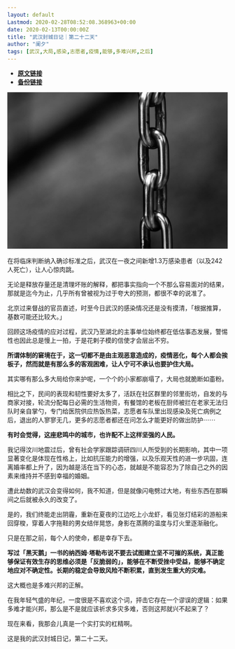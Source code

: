 ```yaml
---
layout: default
Lastmod: 2020-02-28T08:52:08.368963+00:00
date: 2020-02-13T00:00:00Z
title: "武汉封城日记｜第二十二天"
author: "阑夕"
tags: [武汉,大局,感染,志愿者,疫情,能够,多难兴邦,之后]
---
```


* [**原文链接**](http://mp.weixin.qq.com/s?__biz=MjM5NzY2OTE2MQ==&mid=2652224636&idx=1&sn=786c4b2751b1760c2bf0e1a9b3e35350&chksm=bd376c3a8a40e52c4f375181f30d893a954b21b66826f6720b527460ddeb03a717eb7d54e7b3#rd)
* [**备份链接**](http://archive.ph/2GLLh)


![](/images/post/80d2ec3602e459707604a1fb7a50d0b7.jpg)

  

在将临床判断纳入确诊标准之后，武汉在一夜之间新增1.3万感染患者（以及242人死亡），让人心惊肉跳。

  

无论是释放存量还是清理坏账的解释，都把事实指向一个不那么容易面对的结果，那就是迄今为止，几乎所有曾被视为过于夸大的预测，都很不幸的说准了。

  

北京过来督战的官员直述，时至今日武汉的感染情况还是没有摸清，「根据推算，基数可能还比较大。」

  

回顾这场疫情的应对过程，武汉乃至湖北的主事单位始终都在低估事态发展，警惕性也因此总是慢上一拍，于是花剌子模的信使才会层出不穷。

  

**所谓体制的窘境在于，这一切都不是由主观恶意造成的，疫情恶化，每个人都会挨板子，然而就是有那么多的客观困难，让人宁可不承认也要护住大局。**

  

其实哪有那么多大局给你来护呢，一个个的小家都崩塌了，大局也就脆断如齑粉。

  

相比之下，民间的表现和韧性要好太多了，活跃在社区群里的邻里街坊，自发的与商家对接，轮流分配每日必需的生活物资，有餐馆的老板在厨师被拦在老家无法归队时亲自掌勺，专门给医院供应热饭热菜，志愿者车队里出现感染及死亡病例之后，退出的人寥寥无几，更多的志愿者都还在问怎么才能更好的做出防护⋯⋯

  

**有时会觉得，这座悲鸣中的城市，也许配不上这样坚强的人民。**

  

我记得汶川地震过后，曾有社会学家跟踪调研四川人所受到的长期影响，其中一项显著变化是体现在性格上，比如抗压能力的增强，以及乐观天性的进一步巩固，连离婚率都上升了，因为越是活在当下的心态，就越是不能容忍为了除自己之外的因素来维持并不感到幸福的婚姻。

  

遭此劫数的武汉会变得如何，我不知道，但是就像闪电劈过大地，有些东西在那瞬间之后就被永久的改变了。

  

是的，我们终能走出阴霾，重新在夏夜的江边吃上小龙虾，看见张灯结彩的游船来回穿梭，穿着人字拖鞋的男女结伴晃悠，身影在蒸腾的温度与灯火里逐渐融化。

  

只是在那之前，每个人的使命，都是幸存下去。

  

**写过「黑天鹅」一书的纳西姆·塔勒布说不要去试图建立坚不可摧的系统，真正能够保证有效生存的思维必须是「反脆弱的」，能够在不断受挫中受益，能够不确定地应对不确定性。长期的稳定会导致风险不断积累，直到发生重大的灾难。**

  

这大概也是多难兴邦的正解。

  

在我年轻气盛的年纪，一度很是不喜欢这个词，抨击它存在一个谬误的逻辑：如果多难才能兴邦，那么是不是就应该祈求多灾多难，否则这邦就兴不起来了？

  

现在来看，我那会儿真是一个实打实的杠精啊。

  

这是我的武汉封城日记，第二十二天。

